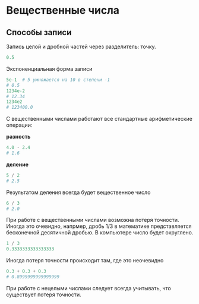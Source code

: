 # Вещественные числа
## Способы записи
Запись целой и дробной частей через разделитель: точку.

```python
0.5
```

Экспоненциальная форма записи

```python
5e-1  # 5 умножается на 10 в степени -1
# 0.5
1234e-2
# 12.34
1234e2
# 123400.0
```

С вещественными числами работают все стандартные арифметические операции:

**разность**

```python
4.0 - 2.4
# 1.6
```

**деление**

```python
5 / 2
# 2.5
```

Результатом деления всегда будет вещественное число

```python
6 / 3
# 2.0
```

При работе с вещественными числами возможна потеря точности. Иногда это очевидно, напрмер, дробь 1/3 в математике представляется бесконечной десятичной дробью. В компьютере число будет округлено.

```python
1 / 3
0.3333333333333333
```

Иногда потеря точности происходит там, где это неочевидно

```python
0.3 + 0.3 + 0.3
# 0.8999999999999999
```

При работе с нецелыми числами следует всегда учитывать, что существует потеря точности.
